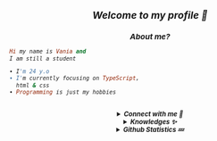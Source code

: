 <h2 align="center"><i><small>Welcome to my profile 👀</h2>
<h3 align="center">About me?</h3>

```rb
Hi my name is Vania and
I am still a student

• I'm 24 y.o
• I'm currently focusing on TypeScript,
  html & css
• Programming is just my hobbies
```
<br>
<details align="center"><summary><b>Connect with me 👋</b></summary><br>
<p align="center">
  <a href="https://instagram.com/xnia7" target="_blank">
    <img src="https://img.shields.io/badge/instagram-%23E4405F.svg?&style=for-the-badge&logo=instagram&logoColor=white&color=071A2C" alt="Instagram"/>
  </a>
  <a href="https://youtube.com/xnia7" target="_blank">
    <img src="https://img.shields.io/badge/youtube-%2312100E.svg?&style=for-the-badge&logo=youtube&logoColor=white&color=071A2C" alt="YouTube"/>
  </a>
</p>
<p align="center">
<a href="https://facebook.com/xnia" target="_blank">
    <img src="https://img.shields.io/badge/facebook-%2312100E.svg?&style=for-the-badge&logo=facebook&logoColor=white&color=071A2C" alt="Facebook"/>
  </a>
</p>
</details>

<details align="center"><summary><b>Knowledges ✨</b></summary><br>

<p align="center">
  <img alt="html" src="https://img.shields.io/badge/HTML-e34c26?style=for-the-badge&logo=html5&logoColor=white">
  <img alt="css" src="https://img.shields.io/badge/CSS-00000?style=for-the-badge&logo=css3">
  <img alt="javascript" src="https://img.shields.io/badge/JavaScript-000000?style=for-the-badge&logo=javascript">
  <img alt="python" src="https://img.shields.io/badge/Python-000000?style=for-the-badge&logo=python">
  <img alt="php" src="https://img.shields.io/badge/PHP-000000?style=for-the-badge&logo=php">
  <img alt="typescript" src="https://img.shields.io/badge/TypeScript-000000?style=for-the-badge&logo=typescript">
  <img alt="go" src="https://img.shields.io/badge/Go-000000?style=for-the-badge&logo=go">
  <img alt="ruby" src="https://img.shields.io/badge/Ruby-000000?style=for-the-badge&logo=ruby">
  <img alt="rust" src="https://img.shields.io/badge/Rust-000000?style=for-the-badge&logo=rust">
  <img alt="java" src="https://img.shields.io/badge/Java-000000?style=for-the-badge&logo=java">
  <img alt="c++" src="https://img.shields.io/badge/-c++-000000?style=for-the-badge&logo=c%2B%2B">
  <img alt="kotlin" src="https://img.shields.io/badge/Kotlin-000000?style=for-the-badge&logo=kotlin">
 </p>
</details>

<details align="center"><summary><b>Github Statistics 💤</b></summary><br>
  
<div align="center">
<a href="fckvania"><img src="https://komarev.com/ghpvc/?username=fckvania&label=Total%20Profile%20Visitor&color=071A2C&style=for-the-badge" alt="fckvania" /></a>
<br>
<a href="https://github.com/fckvania"><img src="https://github-readme-stats.vercel.app/api?username=fckvania&bg_color=071A2C&title_color=fff&text_color=fff&icon_color=fff&hide_border=true&show_icons=true" /></>
<a href="https://github.com/fckvania"><img src="https://github-readme-stats.vercel.app/api/top-langs?username=fckvania&bg_color=071A2C&title_color=fff&text_color=fff&hide_border=true&show_icons=true&layout=compact" /></a>
<img src="https://github-readme-streak-stats.herokuapp.com/?user=fckvania&bg_color=071A2C" />
<a href="https://github.com/fckvania/github-profile-trophy"><img src="https://github-profile-trophy.vercel.app/?username=fckvania&theme=onedark" /></a>
</div>
</details>
